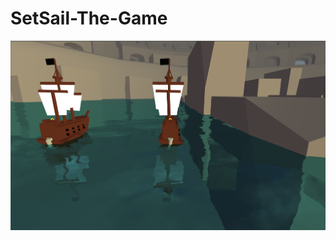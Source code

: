 # SetSail-The-Game

![Screenshot](https://github.com/mikitfreek/SetSail-The-Game/blob/main/screen.png?raw=true)